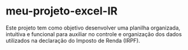 # meu-projeto-excel-IR

Este projeto tem como objetivo desenvolver uma planilha organizada, intuitiva e funcional para auxiliar no controle e organização dos dados utilizados na declaração do Imposto de Renda (IRPF).

